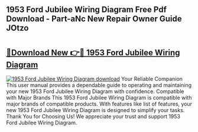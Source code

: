 ## 1953 Ford Jubilee Wiring Diagram Free Pdf Download - Part-aNc New Repair Owner Guide JOtzo

# <h2><a href="http://dfmyva.blite.top/?on=1953+Ford+Jubilee+Wiring+Diagram">🔗Download New 👉🔴 1953 Ford Jubilee Wiring Diagram</a></h2>

[![1953 Ford Jubilee Wiring Diagram download](https://i.imgur.com/lujVjoI.png)](http://dfmyva.blite.top/?on=1953+Ford+Jubilee+Wiring+Diagram)
Your Reliable Companion This user manual provides a dependable guide to operating and maintaining your new 1953 Ford Jubilee Wiring Diagram with confidence. Compatible with Major Brands This 1953 Ford Jubilee Wiring Diagram is compatible with major brands of compatible products. With features like list of features, your new 1953 Ford Jubilee Wiring Diagram is designed to simplify your tasks. Thank You for Choosing Us! We appreciate your trust and support 1953 Ford Jubilee Wiring Diagram.

